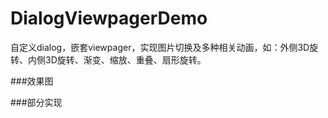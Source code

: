 # DialogViewpagerDemo
自定义dialog，嵌套viewpager，实现图片切换及多种相关动画，如：外侧3D旋转、内侧3D旋转、渐变、缩放、重叠、扇形旋转。

###效果图



###部分实现
